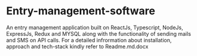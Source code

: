 # Entry-management-software
An entry management application built on ReactJs, Typescript, NodeJs, ExpressJs, Redux and MYSQL along with the functionality of sending mails and SMS on API calls.
For a detailed infrormation about installation, approach and tech-stack kindly refer to Readme.md.docx
